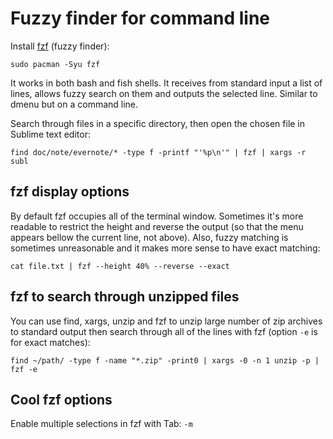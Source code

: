 # Fuzzy finder for command line

Install [fzf](https://github.com/junegunn/fzf) (fuzzy finder):
```
sudo pacman -Syu fzf
```

It works in both bash and fish shells. It receives from standard input a list of lines, allows fuzzy search on them and outputs the selected line. Similar to dmenu but on a command line.

Search through files in a specific directory, then open the chosen file in Sublime text editor:
```
find doc/note/evernote/* -type f -printf "'%p\n'" | fzf | xargs -r subl
```

## fzf display options

By default fzf occupies all of the terminal window. Sometimes it's more readable to restrict the height and reverse the output (so that the menu appears bellow the current line, not above). Also, fuzzy matching is sometimes unreasonable and it makes more sense to have exact matching:
```
cat file.txt | fzf --height 40% --reverse --exact
```

## fzf to search through unzipped files

You can use find, xargs, unzip and fzf to unzip large number of zip archives to standard output then search through all of the lines with fzf (option `-e` is for exact matches):
```
find ~/path/ -type f -name "*.zip" -print0 | xargs -0 -n 1 unzip -p | fzf -e
```

## Cool fzf options

Enable multiple selections in fzf with Tab: `-m`

